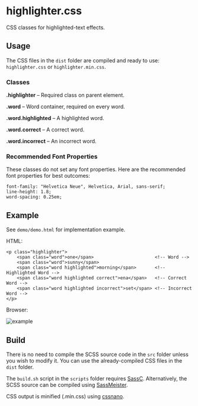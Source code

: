 # highlighter.css

CSS classes for highlighted-text effects.

## Usage

The CSS files in the `dist` folder are compiled and ready to use: `highlighter.css` or `highlighter.min.css`.

### Classes

**.highlighter** – Required class on parent element.

**.word** – Word container, required on every word.

**.word.highlighted** – A highlighted word.

**.word.correct** – A correct word.

**.word.incorrect** – An incorrect word.

### Recommended Font Properties

These classes do not set any font properties. Here are the recommended font properties for best outcomes:

~~~
font-family: "Helvetica Neue", Helvetica, Arial, sans-serif;
line-height: 1.8;
word-spacing: 0.25em;
~~~

## Example

See `demo/demo.html` for implementation example.

HTML:

~~~
<p class="highlighter">
    <span class="word">one</span>                       <!-- Word -->
    <span class="word">sunny</span>
    <span class="word highlighted">morning</span>       <!-- Highlighted Word -->
    <span class="word highlighted correct">ena</span>   <!-- Correct Word -->
    <span class="word highlighted incorrect">set</span> <!-- Incorrect Word -->
</p>
~~~

Browser:

![example](https://github.com/srilq/highlighter.css/blob/master/demo/example.png)

## Build

There is no need to compile the SCSS source code in the `src` folder unless you wish to modify it. You can use the already-compiled CSS files in the `dist` folder.

The `build.sh` script in the `scripts` folder requires [SassC](https://github.com/sass/sassc). Alternatively, the SCSS source can be compiled using [SassMeister](http://www.sassmeister.com/).

CSS output is minified (.min.css) using [cssnano](http://cssnano.co/).
